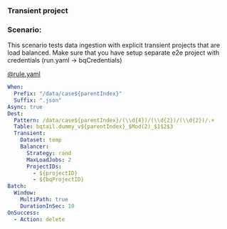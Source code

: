 ### Transient project

### Scenario:

This scenario tests data ingestion with explicit transient projects that are load balanced.
 Make sure that you have setup separate e2e project with credentials (run.yaml -> bqCredentials)

[@rule.yaml](rule/rule.yaml)
```yaml
When:
  Prefix: "/data/case${parentIndex}"
  Suffix: ".json"
Async: true
Dest:
  Pattern: /data/case${parentIndex}/(\\d{4})/(\\d{2})/(\\d{2})/.+
  Table: bqtail.dummy_v${parentIndex}_$Mod(2)_$1$2$3
  Transient:
    Dataset: temp
    Balancer:
      Strategy: rand
      MaxLoadJobs: 2
      ProjectIDs:
        - ${projectID}
        - ${bqProjectID}
Batch:
  Window:
    MultiPath: true
    DurationInSec: 10
OnSuccess:
  - Action: delete
```
